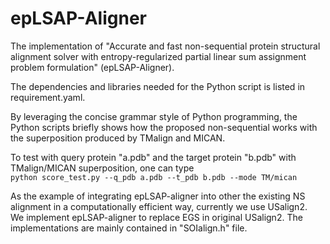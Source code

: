 # epLSAP-Aligner
The implementation of "Accurate and fast non-sequential protein structural alignment solver with entropy-regularized partial linear sum assignment problem formulation" (epLSAP-Aligner).     
                
The dependencies and libraries needed for the Python script is listed in requirement.yaml.      
            
By leveraging the concise grammar style of Python programming, the Python scripts briefly shows how the proposed non-sequential works with the superposition produced by TMalign and MICAN.     

To test with query protein "a.pdb" and the target protein "b.pdb" with TMalign/MICAN superposition, one can type   
`python score_test.py --q_pdb a.pdb --t_pdb b.pdb --mode TM/mican`

As the example of integrating epLSAP-aligner into other the existing NS alignment in a computationally efficient way, currently we use USalign2.    
We implement epLSAP-aligner to replace EGS in original USalign2. The implementations are mainly contained in "SOIalign.h" file. 

